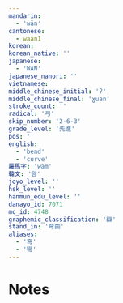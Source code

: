 ```yaml
---
mandarin:
  - 'wān'
cantonese:
  - waan1
korean:
korean_native: ''
japanese:
  - 'WAN'
japanese_nanori: ''
vietnamese:
middle_chinese_initial: 'ʔ'
middle_chinese_final: 'ɣuan'
stroke_count: ''
radical: '弓'
skip_number: '2-6-3'
grade_level: '先進'
pos: ''
english:
  - 'bend'
  - 'curve'
羅馬字: 'wam'
韓文: '왐'
joyo_level: ''
hsk_level: ''
hanmun_edu_level: ''
danayo_id: 7071
mc_id: 4748
graphemic_classification: '䜌'
stand_in: '弯曲'
aliases:
  - '弯'
  - '彎'
---
```


# Notes
